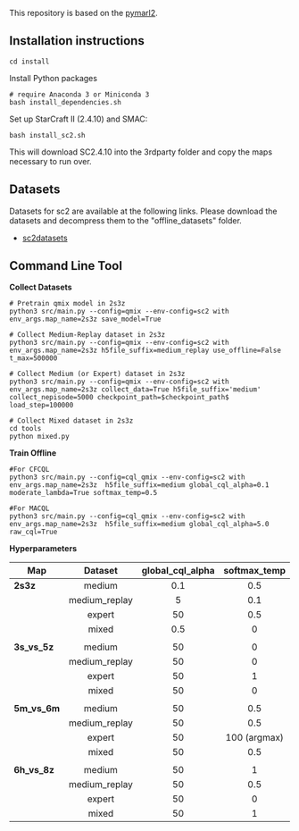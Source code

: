 This repository is based on the [pymarl2](https://github.com/hijkzzz/pymarl2).

## Installation instructions

```shell
cd install
```

Install Python packages

```shell
# require Anaconda 3 or Miniconda 3
bash install_dependencies.sh
```

Set up StarCraft II (2.4.10) and SMAC:

```shell
bash install_sc2.sh
```

This will download SC2.4.10 into the 3rdparty folder and copy the maps necessary to run over.

## Datasets

Datasets for sc2 are available at the following links. Please download the datasets and decompress them to the "offline_datasets" folder.

- [sc2datasets](https://drive.google.com/file/d/1Hn0CxnGDiwF9i7ugiLCyUYz-GzIkdQeD/view?usp=sharing)


## Command Line Tool

**Collect Datasets**

```shell
# Pretrain qmix model in 2s3z
python3 src/main.py --config=qmix --env-config=sc2 with env_args.map_name=2s3z save_model=True
```

```shell
# Collect Medium-Replay dataset in 2s3z
python3 src/main.py --config=qmix --env-config=sc2 with env_args.map_name=2s3z h5file_suffix=medium_replay use_offline=False t_max=500000 
```

```shell
# Collect Medium (or Expert) dataset in 2s3z
python3 src/main.py --config=qmix --env-config=sc2 with env_args.map_name=2s3z collect_data=True h5file_suffix='medium' collect_nepisode=5000 checkpoint_path=$checkpoint_path$ load_step=100000
```

```shell
# Collect Mixed dataset in 2s3z
cd tools
python mixed.py
```

**Train Offline**

```shell
#For CFCQL
python3 src/main.py --config=cql_qmix --env-config=sc2 with env_args.map_name=2s3z  h5file_suffix=medium global_cql_alpha=0.1  moderate_lambda=True softmax_temp=0.5
```

```shell
#For MACQL
python3 src/main.py --config=cql_qmix --env-config=sc2 with env_args.map_name=2s3z  h5file_suffix=medium global_cql_alpha=5.0  raw_cql=True
```

**Hyperparameters**

| **Map**         | **Dataset**      | **global\_cql\_alpha** | **softmax\_temp**    |
|-----------------|:------------------:|:-----------------------:|:----------------------:|
| **2s3z**        | medium           | 0.1                   | 0.5                  |
|                 | medium\_replay   | 5                     | 0.1                  |
|                 | expert           | 50                    | 0.5                  |
|                 | mixed            | 0.5                   | 0                    |
| | | |
| **3s\_vs\_5z**  | medium           | 50                    | 0                    |
|                 | medium\_replay   | 50                    | 0                    |
|                 | expert           | 50                    | 1                    |
|                 | mixed            | 50                    | 0                    |
| | | |
| **5m\_vs\_6m**  | medium           | 50                    | 0.5                  |
|                 | medium\_replay   | 50                    | 0.5                  |
|                 | expert           | 50                    | 100 (argmax)         |
|                 | mixed            | 50                    | 0.5                  |
| | | |
| **6h\_vs\_8z**  | medium           | 50                    | 1                    |
|                 | medium\_replay   | 50                    | 0.5                  |
|                 | expert           | 50                    | 0                    |
|                 | mixed            | 50                    | 1                    |

